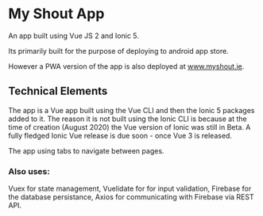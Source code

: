 # My Shout App
An app built using Vue JS 2 and Ionic 5.

Its primarily built for the purpose of deploying to android app store.

However a PWA version of the app is also deployed at www.myshout.ie.


## Technical Elements
The app is a Vue app built using the Vue CLI and then the Ionic 5 packages added to it. The reason it is not built using the Ionic CLI is because at the time of creation (August 2020) the Vue version of Ionic was still in Beta. A fully fledged Ionic Vue release is due soon - once Vue 3 is released.

The app using tabs to navigate between pages.

### Also uses:
Vuex for state management,
Vuelidate for for input validation,
Firebase for the database persistance,
Axios for communicating with Firebase via REST API.

